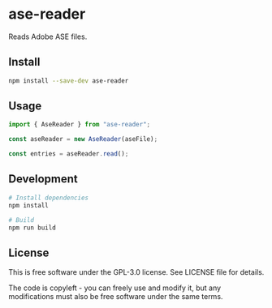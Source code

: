 # ase-reader

Reads Adobe ASE files.

## Install

```bash
npm install --save-dev ase-reader
```

## Usage

```typescript
import { AseReader } from "ase-reader";

const aseReader = new AseReader(aseFile);

const entries = aseReader.read();
```

## Development

```bash
# Install dependencies
npm install

# Build
npm run build
```

## License

This is free software under the GPL-3.0 license. See LICENSE file for details.

The code is copyleft - you can freely use and modify it, but any modifications must also be free software under the same terms.

